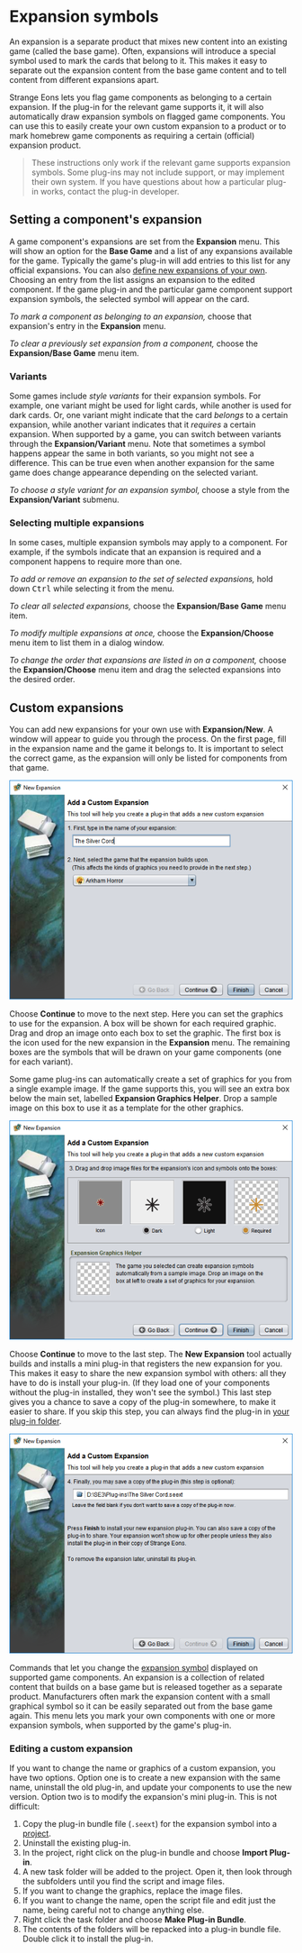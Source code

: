 # Expansion symbols

An expansion is a separate product that mixes new content into an existing game (called the base game).  Often, expansions will introduce a special symbol used to mark the cards that belong to it. This makes it easy to separate out the expansion content from the base game content and to tell content from different expansions apart.

Strange Eons lets you flag game components as belonging to a certain expansion. If the plug-in for the relevant game supports it, it will also automatically draw expansion symbols on flagged game components.  You can use this to easily create your own custom expansion to a product or to mark homebrew game components as requiring a certain (official) expansion product.

> These instructions only work if the relevant game supports expansion symbols. Some plug-ins may not include support, or may implement their own system. If you have questions about how a particular plug-in works, contact the plug-in developer.

## Setting a component's expansion

A game component's expansions are set from the **Expansion** menu. This will show an option for the **Base Game** and a list of any expansions available for the game. Typically the game's plug-in will add entries to this list for any official expansions. You can also [define new expansions of your own](#custom-expansions). Choosing an entry from the list assigns an expansion to the edited component. If the game plug-in and the particular game component support expansion symbols, the selected symbol will appear on the card.

*To mark a component as belonging to an expansion,* choose that expansion's entry in the **Expansion** menu.

*To clear a previously set expansion from a component,* choose the **Expansion/Base Game** menu item.

### Variants

Some games include *style variants* for their expansion symbols. For example, one variant might be used for light cards, while another is used for dark cards. Or, one variant might indicate that the card *belongs* to a certain expansion, while another variant indicates that it *requires* a certain expansion. When supported by a game, you can switch between variants through the **Expansion/Variant** menu. Note that sometimes a symbol happens appear the same in both variants, so you might not see a difference. This can be true even when another expansion for the same game does change appearance depending on the selected variant.

*To choose a style variant for an expansion symbol,* choose a style from the **Expansion/Variant** submenu.

### Selecting multiple expansions

In some cases, multiple expansion symbols may apply to a component. For example, if the symbols indicate that an expansion is required and a component happens to require more than one.

*To add or remove an expansion to the set of selected expansions,* hold down <kbd>Ctrl</kbd> while selecting it from the menu.

*To clear all selected expansions,* choose the **Expansion/Base Game** menu item.

*To modify multiple expansions at once,* choose the **Expansion/Choose** menu item to list them in a dialog window.

*To change the order that expansions are listed in on a component,* choose the **Expansion/Choose** menu item and drag the selected expansions into the desired order.

## Custom expansions

You can add new expansions for your own use with **Expansion/New**. A window will appear to guide you through the process. On the first page, fill in the expansion name and the game it belongs to. It is important to select the correct game, as the expansion will only be listed for components from that game.

![page 1 of the custom expansion tool](images/custom-exp-1.png)

Choose **Continue** to move to the next step. Here you can set the graphics to use for the expansion. A box will be shown for each required graphic. Drag and drop an image onto each box to set the graphic. The first box is the icon used for the new expansion in the **Expansion** menu. The remaining boxes are the symbols that will be drawn on your game components (one for each variant).

Some game plug-ins can automatically create a set of graphics for you from a single example image. If the game supports this, you will see an extra box below the main set, labelled **Expansion Graphics Helper**. Drop a sample image on this box to use it as a template for the other graphics.

![page 2 of the custom expansion tool](images/custom-exp-2.png)

Choose **Continue** to move to the last step. The **New Expansion** tool actually builds and installs a mini plug-in that registers the new expansion for you. This makes it easy to share the new expansion symbol with others: all they have to do is install your plug-in. (If they load one of your components without the plug-in installed, they won't see the symbol.) This last step gives you a chance to save a copy of the plug-in somewhere, to make it easier to share. If you skip this step, you can always find the plug-in in [your plug-in folder](um-plugins-manager.md).

![page 3 of the custom expansion tool](images/custom-exp-3.png)



Commands that let you change the [expansion symbol](um-gc-expansions.md) displayed on supported game components. An expansion is a collection of related content that builds on a base game but is released together as a separate product. Manufacturers often mark the expansion content with a small graphical symbol so it can be easily separated out from the base game again. This menu lets you mark your own components with one or more expansion symbols, when supported by the game's plug-in.

### Editing a custom expansion

If you want to change the name or graphics of a custom expansion, you have two options. Option one is to create a new expansion with the same name, uninstall the old plug-in, and update your components to use the new version. Option two is to modify the expansion's mini plug-in. This is not difficult:

1. Copy the plug-in bundle file (`.seext`) for the expansion symbol into a [project](um-proj-intro.md).
2. Uninstall the existing plug-in.
3. In the project, right click on the plug-in bundle and choose **Import Plug-in**.
4. A new task folder will be added to the project. Open it, then look through the subfolders until you find the script and image files.
5. If you want to change the graphics, replace the image files.
6. If you want to change the name, open the script file and edit just the name, being careful not to change anything else.
7. Right click the task folder and choose **Make Plug-in Bundle**. 
8. The contents of the folders will be repacked into a plug-in bundle file. Double click it to install the plug-in.
